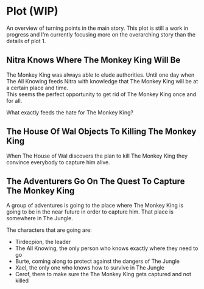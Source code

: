 Plot (WIP)
==========

An overview of turning points in the main story.
This plot is still a work in progress and I'm currently focusing more on the overarching story than the details of plot 1.


Nitra Knows Where The Monkey King Will Be
-----------------------------------------

The Monkey King was always able to elude authorities.
Until one day when The All Knowing feeds Nitra with knowledge that The Monkey King will be at a certain place and time.  
This seems the perfect opportunity to get rid of The Monkey King once and for all.

What exactly feeds the hate for The Monkey King?


The House Of Wal Objects To Killing The Monkey King
---------------------------------------------------

When The House of Wal discovers the plan to kill The Monkey King they convince everybody to capture him alive.


The Adventurers Go On The Quest To Capture The Monkey King
----------------------------------------------------------

A group of adventures is going to the place where The Monkey King is going to be in the near future in order to capture him. 
That place is somewhere in The Jungle.

The characters that are going are:
* Tirdecpion, the leader
* The All Knowing, the only person who knows exactly where they need to go
* Burte, coming along to protect against the dangers of The Jungle
* Xael, the only one who knows how to survive in The Jungle
* Cerof, there to make sure the The Monkey King gets captured and not killed
  


